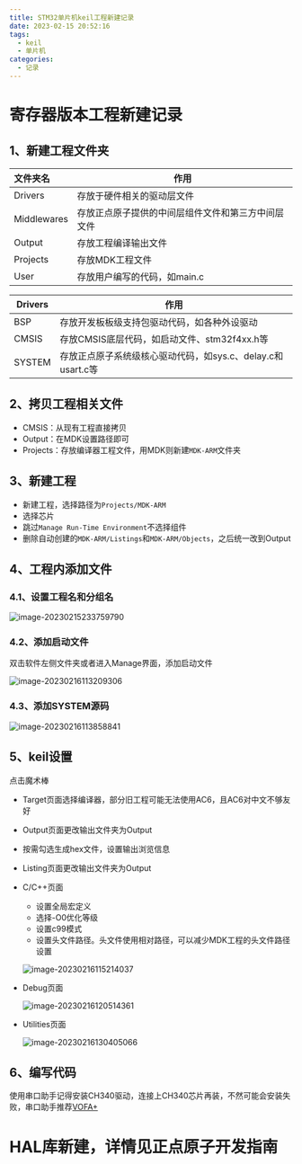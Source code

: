 ```yaml
---
title: STM32单片机keil工程新建记录
date: 2023-02-15 20:52:16
tags: 
  - keil
  - 单片机
categories: 
  - 记录
---
```


# 寄存器版本工程新建记录

## 1、新建工程文件夹

| 文件夹名    | 作用                                               |
| :---------- | -------------------------------------------------- |
| Drivers     | 存放于硬件相关的驱动层文件                         |
| Middlewares | 存放正点原子提供的中间层组件文件和第三方中间层文件 |
| Output      | 存放工程编译输出文件                               |
| Projects    | 存放MDK工程文件                                    |
| User        | 存放用户编写的代码，如main.c                       |

| Drivers | 作用                                                        |
| ------- | ----------------------------------------------------------- |
| BSP     | 存放开发板板级支持包驱动代码，如各种外设驱动                |
| CMSIS   | 存放CMSIS底层代码，如启动文件、stm32f4xx.h等                |
| SYSTEM  | 存放正点原子系统级核心驱动代码，如sys.c、delay.c和usart.c等 |

## 2、拷贝工程相关文件

- CMSIS：从现有工程直接拷贝
- Output：在MDK设置路径即可
- Projects：存放编译器工程文件，用MDK则新建`MDK-ARM`文件夹

## 3、新建工程

- 新建工程，选择路径为`Projects/MDK-ARM`
- 选择芯片
- 跳过`Manage Run-Time Environment`不选择组件
- 删除自动创建的`MDK-ARM/Listings`和`MDK-ARM/Objects`，之后统一改到Output

## 4、工程内添加文件

### 4.1、设置工程名和分组名

![image-20230215233759790](https://fastly.jsdelivr.net/gh/vampire610/PicGo/Blog-PIC/20230215233804.png)

### 4.2、添加启动文件

双击软件左侧文件夹或者进入Manage界面，添加启动文件

![image-20230216113209306](https://fastly.jsdelivr.net/gh/vampire610/PicGo/Blog-PIC/20230216113213.png)

### 4.3、添加SYSTEM源码

![image-20230216113858841](https://fastly.jsdelivr.net/gh/vampire610/PicGo/Blog-PIC/20230216113900.png)

## 5、keil设置

点击魔术棒

- Target页面选择编译器，部分旧工程可能无法使用AC6，且AC6对中文不够友好

- Output页面更改输出文件夹为Output

- 按需勾选生成hex文件，设置输出浏览信息

- Listing页面更改输出文件夹为Output

- C/C++页面

  - 设置全局宏定义
  - 选择-O0优化等级
  - 设置c99模式
  - 设置头文件路径。头文件使用相对路径，可以减少MDK工程的头文件路径设置

  ![image-20230216115214037](https://fastly.jsdelivr.net/gh/vampire610/PicGo/Blog-PIC/20230216115216.png)

- Debug页面

  ![image-20230216120514361](https://fastly.jsdelivr.net/gh/vampire610/PicGo/Blog-PIC/20230216120516.png)

- Utilities页面

  ![image-20230216130405066](https://fastly.jsdelivr.net/gh/vampire610/PicGo/Blog-PIC/20230216130410.png)

## 6、编写代码

使用串口助手记得安装CH340驱动，连接上CH340芯片再装，不然可能会安装失败，串口助手推荐[VOFA+](https://www.vofa.plus/)

# HAL库新建，详情见正点原子开发指南
